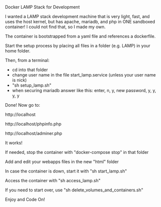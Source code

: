 Docker LAMP Stack for Development

I wanted a LAMP stack development machine that is very light, fast, and uses the host kernel, but has apache, mariadb, and php in ONE sandboxed container! I could not find that, so I made my own.

The container is bootstrapped from a yaml file and references a dockerfile.

Start the setup process by placing all files in a folder (e.g. LAMP) in your home folder.

Then, from a terminal:
 - cd into that folder
 - change user name in the file start_lamp.service (unless your user name is nick)
 - "sh setup_lamp.sh"
 - when securing mariadb answer like this: enter, n, y, new password, y, y, y, y

Done! Now go to:

http://localhost

http://localhost/phpinfo.php

http://localhost/adminer.php

It works!

If needed, stop the container with "docker-compose stop" in that folder

Add and edit your webapps files in the new "html" folder

In case the container is down, start it with "sh start_lamp.sh"

Access the container with "sh access_lamp.sh"

If you need to start over, use "sh delete_volumes_and_containers.sh"

Enjoy and Code On!
